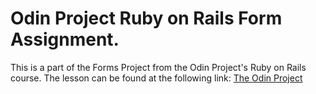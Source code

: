# Odin Project Ruby on Rails Form Assignment.

This is a part of the Forms Project from the Odin Project's Ruby on Rails course.
The lesson can be found at the following link: [The Odin Project](https://www.theodinproject.com/lessons/ruby-on-rails-forms)
